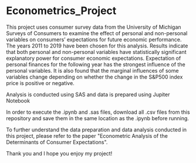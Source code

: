 # Econometrics_Project

This project uses consumer survey data from the University of Michigan Surveys of Consumers to examine the effect of personal and non-personal variables on consumers’ expectations for future economic performance. The years 2011 to 2019 have been chosen for this analysis. Results indicate that both personal and non-personal variables have statistically significant explanatory power for consumer economic expectations. Expectation of personal finances for the following year has the strongest influence of the personal variables. It is also found that the marginal influences of some variables change depending on whether the change in the S&P500 index price is positive or negative.

Analysis is conducted using SAS and data is prepared using Jupiter Notebook

In order to execute the .ipynb and .sas files, download all .csv files from this repository and save them in the same location as the .ipynb before running. 

To further understand the data preparation and data analysis conducted in this project, please refer to the paper "Econometric Analysis of the Determinants of Consumer Expectations".

Thank you and I hope you enjoy my project!

